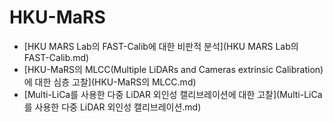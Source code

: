 # HKU-MaRS

- [HKU MARS Lab의 FAST-Calib에 대한 비판적 분석](HKU MARS Lab의 FAST-Calib.md)
- [HKU-MaRS의 MLCC(Multiple LiDARs and Cameras extrinsic Calibration)에 대한 심층 고찰](HKU-MaRS의 MLCC.md)
- [Multi-LiCa를 사용한 다중 LiDAR 외인성 캘리브레이션에 대한 고찰](Multi-LiCa를 사용한 다중 LiDAR 외인성 캘리브레이션.md)
